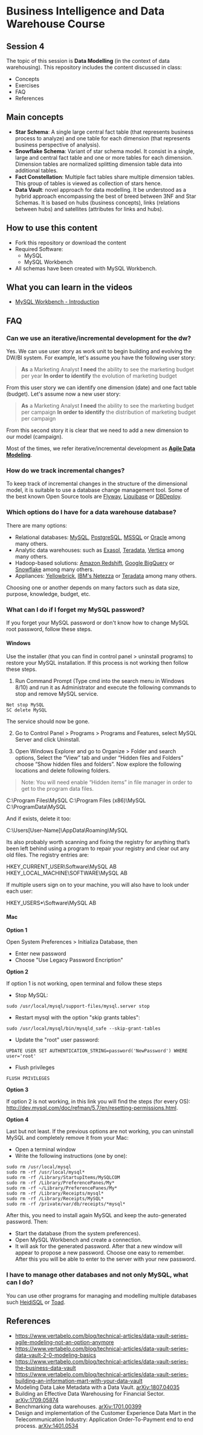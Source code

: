 # Business Intelligence and Data Warehouse Course

## Session 4

The topic of this session is **Data Modelling** (in the context of data warehousing). This repository includes the content discussed in class:

  - Concepts
  - Exercises
  - FAQ
  - References

## Main concepts

  - **Star Schema**: A single large central fact table (that represents business process to analyze) and one table for each dimension (that represents business perspective of analysis).
  - **Snowflake Schema**: Variant of star schema model. It consist in a single, large and central fact table and one or more tables for each dimension. Dimension tables are normalized splitting dimension table data into additional tables.
  - **Fact Constellation**: Multiple fact tables share multiple dimension tables. This group of tables is viewed as collection of stars hence.
  - **Data Vault**: novel approach for data modelling. It be understood as a hybrid approach encompassing the best of breed between 3NF and Star Schemas. It is based on hubs (business concepts), links (relations between hubs) and satellites (attributes for links and hubs). 
 
## How to use this content

  - Fork this repository or download the content
  - Required Software:
	  - MySQL
	  - MySQL Workbench
  - All schemas have been created with MySQL Workbench.

## What you can learn in the videos

  - [MySQL Workbench - Introduction](https://vimeo.com/280760052)

## FAQ

### Can we use an iterative/incremental development for the dw?

Yes. We can use user story as work unit to begin building and evolving the DW/BI system. For example, let's assume you have the following user story:
 
> **As** a Marketing Analyst
> **I need** the ability to see the marketing budget per year
> **In order to identify** the evolution of marketing budget

From this user story we can identify one dimension (date) and one fact table (budget). Let's assume now a new user story:

> **As** a Marketing Analyst
> **I need** the ability to see the marketing budget per campaign
> **In order to identify** the distribution of marketing budget per campaign

From this second story it is clear that we need to add a new dimension to our model (campaign).

Most of the times, we refer iterative/incremental development as [**Agile Data Modeling**](http://agiledata.org/essays/agileDataModeling.html).

### How do we track incremental changes?

To keep track of incremental changes in the structure of the dimensional model, it is suitable to use a database change management tool. Some of the best known Open Source tools are [Flyway](https://flywaydb.org/), [Liquibase](http://www.liquibase.org/) or [DBDeploy](http://dbdeploy.com/).

### Which options do I have for a data warehouse database?

There are many options:

 - Relational databases: [MySQL](https://mysql.com), [PostgreSQL](https://www.postgresql.org), [MSSQL](https://www.microsoft.com/en-us/sql-server) or [Oracle](www.oracle.com) among many others.
 - Analytic data warehouses: such as [Exasol](https://www.exasol.com), [Teradata](https://www.teradata.com), [Vertica](https://www.vertica.com) among many others.
 - Hadoop-based solutions: [Amazon Redshift](https://aws.amazon.com/redshift/), [Google BigQuery](https://cloud.google.com/bigquery/) or [Snowflake](https://snowflake.net) among many others.
 - Appliances: [Yellowbrick](https://yellowbrick.com), [IBM's Netezza](https://www.ibm.com/analytics/netezza) or [Teradata](https://www.teradata.com) among many others.

Choosing one or another depends on many factors such as data size, purpose, knowledge, budget, etc.

### What can I do if I forget my MySQL password?

If you forget your MySQL password or don't know how to change MySQL root password, follow these steps.

#### Windows

Use the installer (that you can find in control panel > uninstall programs) to restore your MySQL installation. If this process is not working then follow these steps.

1) Run Command Prompt (Type cmd into the search menu in Windows 8/10) and run it as Administrator and execute the following commands to stop and remove MySQL service.

```
Net stop MySQL
SC delete MySQL
```

The service should now be gone.

2) Go to Control Panel > Programs > Programs and Features, select MySQL Server and click Uninstall.

3) Open Windows Explorer and go to Organize > Folder and search options, Select the “View” tab and under “Hidden files and Folders” choose “Show hidden files and folders”. Now explore the following locations and delete following folders.

> Note: You will need enable “Hidden items” in file manager in order to get to the program data files.

C:\Program Files\MySQL
C:\Program Files (x86)\MySQL
C:\ProgramData\MySQL

And if exists, delete it too:

C:\Users\[User-Name]\AppData\Roaming\MySQL

Its also probably worth scanning and fixing the registry for anything that’s been left behind using a program to repair your registry and clear out any old files. The registry entries are:

HKEY_CURRENT_USER\Software\MySQL AB
HKEY_LOCAL_MACHINE\SOFTWARE\MySQL AB

If multiple users sign on to your machine, you will also have to look under each user:

HKEY_USERS\*\Software\MySQL AB 

#### Mac

**Option 1**

Open System Preferences > Initializa Database, then

 - Enter new password
 - Choose "Use Legacy Password Encription"

**Option 2**

If option 1 is not working, open terminal and follow these steps

 - Stop MySQL:

``` 
sudo /usr/local/mysql/support-files/mysql.server stop
``` 

  - Restart mysql with the option "skip grants tables":

``` 
sudo /usr/local/mysql/bin/mysqld_safe --skip-grant-tables
``` 

  - Update the "root" user password:

``` 
UPDATE USER SET AUTHENTICATION_STRING=password('NewPassword') WHERE user='root'
``` 

 - Flush privileges

``` 
FLUSH PRIVILEGES
``` 

**Option 3**

If option 2 is not working, in this link you will find the steps (for every OS): http://dev.mysql.com/doc/refman/5.7/en/resetting-permissions.html. 

**Option 4**

Last but not least. If the previous options are not working, you can uninstall MySQL and completely remove it from your Mac:

  - Open a terminal window
  - Write the following instructions (one by one):

```  
sudo rm /usr/local/mysql
sudo rm -rf /usr/local/mysql*
sudo rm -rf /Library/StartupItems/MySQLCOM
sudo rm -rf /Library/PreferencePanes/My*
sudo rm -rf ~/Library/PreferencePanes/My*
sudo rm -rf /Library/Receipts/mysql*
sudo rm -rf /Library/Receipts/MySQL*
sudo rm -rf /private/var/db/receipts/*mysql*
``` 

After this, you need to install again MySQL and keep the auto-generated password. Then:

 - Start the database (from the system preferences).
 - Open MySQL Workbench and create a connection. 
 - It will ask for the generated password. After that a new window will appear to propose a new password. Choose one easy to remember. After this you will be able to enter to the server with your new password.

### I have to manage other databases and not only MySQL, what can I do?

You can use other programs for managing and modelling multiple databases such [HeidiSQL](https://www.heidisql.com) or [Toad](https://www.toadworld.com).

## References

  - https://www.vertabelo.com/blog/technical-articles/data-vault-series-agile-modeling-not-an-option-anymore
  - https://www.vertabelo.com/blog/technical-articles/data-vault-series-data-vault-2-0-modeling-basics
  - https://www.vertabelo.com/blog/technical-articles/data-vault-series-the-business-data-vault
  - https://www.vertabelo.com/blog/technical-articles/data-vault-series-building-an-information-mart-with-your-data-vault
  - Modeling Data Lake Metadata with a Data Vault. [arXiv:1807.04035](https://arxiv.org/abs/1807.04035)
  - Building an Effective Data Warehousing for Financial Sector. [arXiv:1709.05874](https://arxiv.org/abs/1709.05874)
  - Benchmarking data warehouses. [arXiv:1701.00399](https://arxiv.org/abs/1701.00399)
  - Design and implementation of the Customer Experience Data Mart in the Telecommunication Industry: Application Order-To-Payment end to end process. [arXiv:1401.0534](https://arxiv.org/abs/1401.0534)
